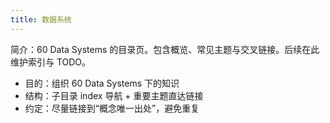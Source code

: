 ```yaml
---
title: 数据系统
---
```


简介：60 Data Systems 的目录页。包含概览、常见主题与交叉链接。后续在此维护索引与 TODO。

- 目的：组织 60 Data Systems 下的知识
- 结构：子目录 index 导航 + 重要主题直达链接
- 约定：尽量链接到“概念唯一出处”，避免重复
